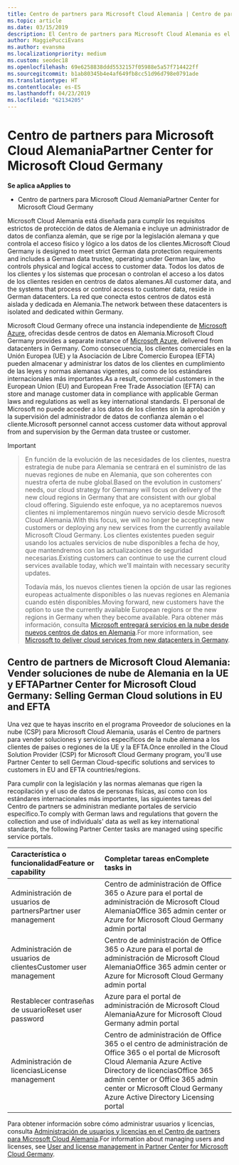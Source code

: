 ```yaml
---
title: Centro de partners para Microsoft Cloud Alemania | Centro de partners para Microsoft Cloud Alemania
ms.topic: article
ms.date: 03/15/2019
description: El Centro de partners para Microsoft Cloud Alemania es el portal de empresa para los partners de Microsoft que deseen ofrecer soluciones en la nube de Microsoft a los clientes de países de la UE y la EFTA.
author: MaggiePucciEvans
ms.author: evansma
ms.localizationpriority: medium
ms.custom: seodec18
ms.openlocfilehash: 69e6258838ddd5532157f05988e5a57f714422ff
ms.sourcegitcommit: b1ab80345b4e4af649fb8cc51d96d798e0791ade
ms.translationtype: HT
ms.contentlocale: es-ES
ms.lasthandoff: 04/23/2019
ms.locfileid: "62134205"
---
```

# <a name="partner-center-for-microsoft-cloud-germany"></a><span data-ttu-id="e5157-103">Centro de partners para Microsoft Cloud Alemania</span><span class="sxs-lookup"><span data-stu-id="e5157-103">Partner Center for Microsoft Cloud Germany</span></span>

<span data-ttu-id="e5157-104">**Se aplica a**</span><span class="sxs-lookup"><span data-stu-id="e5157-104">**Applies to**</span></span>

-  <span data-ttu-id="e5157-105">Centro de partners para Microsoft Cloud Alemania</span><span class="sxs-lookup"><span data-stu-id="e5157-105">Partner Center for Microsoft Cloud Germany</span></span>

<span data-ttu-id="e5157-106">Microsoft Cloud Alemania está diseñada para cumplir los requisitos estrictos de protección de datos de Alemania e incluye un administrador de datos de confianza alemán, que se rige por la legislación alemana y que controla el acceso físico y lógico a los datos de los clientes.</span><span class="sxs-lookup"><span data-stu-id="e5157-106">Microsoft Cloud Germany is designed to meet strict German data protection requirements and includes a German data trustee, operating under German law, who controls physical and logical access to customer data.</span></span> <span data-ttu-id="e5157-107">Todos los datos de los clientes y los sistemas que procesan o controlan el acceso a los datos de los clientes residen en centros de datos alemanes.</span><span class="sxs-lookup"><span data-stu-id="e5157-107">All customer data, and the systems that process or control access to customer data, reside in German datacenters.</span></span> <span data-ttu-id="e5157-108">La red que conecta estos centros de datos está aislada y dedicada en Alemania.</span><span class="sxs-lookup"><span data-stu-id="e5157-108">The network between these datacenters is isolated and dedicated within Germany.</span></span>

<span data-ttu-id="e5157-109">Microsoft Cloud Germany ofrece una instancia independiente de [Microsoft Azure](https://go.microsoft.com/fwlink/?linkid=847992), ofrecidas desde centros de datos en Alemania.</span><span class="sxs-lookup"><span data-stu-id="e5157-109">Microsoft Cloud Germany provides a separate instance of [Microsoft Azure](https://go.microsoft.com/fwlink/?linkid=847992), delivered from datacenters in Germany.</span></span> <span data-ttu-id="e5157-110">Como consecuencia, los clientes comerciales en la Unión Europea (UE) y la Asociación de Libre Comercio Europea (EFTA) pueden almacenar y administrar los datos de los clientes en cumplimiento de las leyes y normas alemanas vigentes, así como de los estándares internacionales más importantes.</span><span class="sxs-lookup"><span data-stu-id="e5157-110">As a result, commercial customers in the European Union (EU) and European Free Trade Association (EFTA) can store and manage customer data in compliance with applicable German laws and regulations as well as key international standards.</span></span> <span data-ttu-id="e5157-111">El personal de Microsoft no puede acceder a los datos de los clientes sin la aprobación y la supervisión del administrador de datos de confianza alemán o el cliente.</span><span class="sxs-lookup"><span data-stu-id="e5157-111">Microsoft personnel cannot access customer data without approval from and supervision by the German data trustee or customer.</span></span>

> [!IMPORTANT]

> <span data-ttu-id="e5157-112">En función de la evolución de las necesidades de los clientes, nuestra estrategia de nube para Alemania se centrará en el suministro de las nuevas regiones de nube en Alemania, que son coherentes con nuestra oferta de nube global.</span><span class="sxs-lookup"><span data-stu-id="e5157-112">Based on the evolution in customers’ needs, our cloud strategy for Germany will focus on delivery of the new cloud regions in Germany that are consistent with our global cloud offering.</span></span> <span data-ttu-id="e5157-113">Siguiendo este enfoque, ya no aceptaremos nuevos clientes ni implementaremos ningún nuevo servicio desde Microsoft Cloud Alemania.</span><span class="sxs-lookup"><span data-stu-id="e5157-113">With this focus, we will no longer be accepting new customers or deploying any new services from the currently available Microsoft Cloud Germany.</span></span> <span data-ttu-id="e5157-114">Los clientes existentes pueden seguir usando los actuales servicios de nube disponibles a fecha de hoy, que mantendremos con las actualizaciones de seguridad necesarias.</span><span class="sxs-lookup"><span data-stu-id="e5157-114">Existing customers can continue to use the current cloud services available today, which we’ll maintain with necessary security updates.</span></span> 
> 
> <span data-ttu-id="e5157-115">Todavía más, los nuevos clientes tienen la opción de usar las regiones europeas actualmente disponibles o las nuevas regiones en Alemania cuando estén disponibles.</span><span class="sxs-lookup"><span data-stu-id="e5157-115">Moving forward, new customers have the option to use the currently available European regions or the new regions in Germany when they become available.</span></span> <span data-ttu-id="e5157-116">Para obtener más información, consulta [Microsoft entregará servicios en la nube desde nuevos centros de datos en Alemania](https://news.microsoft.com/europe/2018/08/31/microsoft-to-deliver-cloud-services-from-new-datacentres-in-germany-in-2019-to-meet-evolving-customer-needs/).</span><span class="sxs-lookup"><span data-stu-id="e5157-116">For more information, see [Microsoft to deliver cloud services from new datacenters in Germany](https://news.microsoft.com/europe/2018/08/31/microsoft-to-deliver-cloud-services-from-new-datacentres-in-germany-in-2019-to-meet-evolving-customer-needs/).</span></span> 


## <a name="partner-center-for-microsoft-cloud-germany-selling-german-cloud-solutions-in-eu-and-efta"></a><span data-ttu-id="e5157-117">Centro de partners de Microsoft Cloud Alemania: Vender soluciones de nube de Alemania en la UE y EFTA</span><span class="sxs-lookup"><span data-stu-id="e5157-117">Partner Center for Microsoft Cloud Germany: Selling German Cloud solutions in EU and EFTA</span></span>

<span data-ttu-id="e5157-118">Una vez que te hayas inscrito en el programa Proveedor de soluciones en la nube (CSP) para Microsoft Cloud Alemania, usarás el Centro de partners para vender soluciones y servicios específicos de la nube alemana a los clientes de países o regiones de la UE y la EFTA.</span><span class="sxs-lookup"><span data-stu-id="e5157-118">Once enrolled in the Cloud Solution Provider (CSP) for Microsoft Cloud Germany program, you'll use Partner Center to sell German Cloud-specific solutions and services to customers in EU and EFTA countries/regions.</span></span> 

<span data-ttu-id="e5157-119">Para cumplir con la legislación y las normas alemanas que rigen la recopilación y el uso de datos de personas físicas, así como con los estándares internacionales más importantes, las siguientes tareas del Centro de partners se administran mediante portales de servicio específico.</span><span class="sxs-lookup"><span data-stu-id="e5157-119">To comply with German laws and regulations that govern the collection and use of individuals' data as well as key international standards, the following Partner Center tasks are managed using specific service portals.</span></span> 

<span data-ttu-id="e5157-120">Característica o funcionalidad</span><span class="sxs-lookup"><span data-stu-id="e5157-120">Feature or capability</span></span> | <span data-ttu-id="e5157-121">Completar tareas en</span><span class="sxs-lookup"><span data-stu-id="e5157-121">Complete tasks in</span></span>
:--- | :---
<span data-ttu-id="e5157-122">Administración de usuarios de partners</span><span class="sxs-lookup"><span data-stu-id="e5157-122">Partner user management</span></span> | <span data-ttu-id="e5157-123">Centro de administración de Office 365 o Azure para el portal de administración de Microsoft Cloud Alemania</span><span class="sxs-lookup"><span data-stu-id="e5157-123">Office 365 admin center or Azure for Microsoft Cloud Germany admin portal</span></span>
<span data-ttu-id="e5157-124">Administración de usuarios de clientes</span><span class="sxs-lookup"><span data-stu-id="e5157-124">Customer user management</span></span> | <span data-ttu-id="e5157-125">Centro de administración de Office 365 o Azure para el portal de administración de Microsoft Cloud Alemania</span><span class="sxs-lookup"><span data-stu-id="e5157-125">Office 365 admin center or Azure for Microsoft Cloud Germany admin portal</span></span>
<span data-ttu-id="e5157-126">Restablecer contraseñas de usuario</span><span class="sxs-lookup"><span data-stu-id="e5157-126">Reset user password</span></span> | <span data-ttu-id="e5157-127">Azure para el portal de administración de Microsoft Cloud Alemania</span><span class="sxs-lookup"><span data-stu-id="e5157-127">Azure for Microsoft Cloud Germany admin portal</span></span>
<span data-ttu-id="e5157-128">Administración de licencias</span><span class="sxs-lookup"><span data-stu-id="e5157-128">License management</span></span> | <span data-ttu-id="e5157-129">Centro de administración de Office 365 o el centro de administración de Office 365 o el portal de Microsoft Cloud Alemania Azure Active Directory de licencias</span><span class="sxs-lookup"><span data-stu-id="e5157-129">Office 365 admin center or Office 365 admin center or Microsoft Cloud Germany Azure Active Directory Licensing portal</span></span>


<span data-ttu-id="e5157-130">Para obtener información sobre cómo administrar usuarios y licencias, consulta [Administración de usuarios y licencias en el Centro de partners para Microsoft Cloud Alemania](user-management-in-partner-center-for-microsoft-cloud-germany.md).</span><span class="sxs-lookup"><span data-stu-id="e5157-130">For information about managing users and licenses, see [User and license management in Partner Center for Microsoft Cloud Germany](user-management-in-partner-center-for-microsoft-cloud-germany.md).</span></span>


